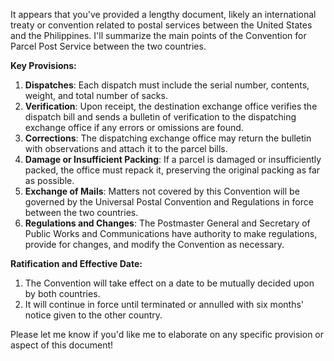 It appears that you've provided a lengthy document, likely an international treaty or convention related to postal services between the United States and the Philippines. I'll summarize the main points of the Convention for Parcel Post Service between the two countries.

**Key Provisions:**

1. **Dispatches**: Each dispatch must include the serial number, contents, weight, and total number of sacks.
2. **Verification**: Upon receipt, the destination exchange office verifies the dispatch bill and sends a bulletin of verification to the dispatching exchange office if any errors or omissions are found.
3. **Corrections**: The dispatching exchange office may return the bulletin with observations and attach it to the parcel bills.
4. **Damage or Insufficient Packing**: If a parcel is damaged or insufficiently packed, the office must repack it, preserving the original packing as far as possible.
5. **Exchange of Mails**: Matters not covered by this Convention will be governed by the Universal Postal Convention and Regulations in force between the two countries.
6. **Regulations and Changes**: The Postmaster General and Secretary of Public Works and Communications have authority to make regulations, provide for changes, and modify the Convention as necessary.

**Ratification and Effective Date:**

1. The Convention will take effect on a date to be mutually decided upon by both countries.
2. It will continue in force until terminated or annulled with six months' notice given to the other country.

Please let me know if you'd like me to elaborate on any specific provision or aspect of this document!